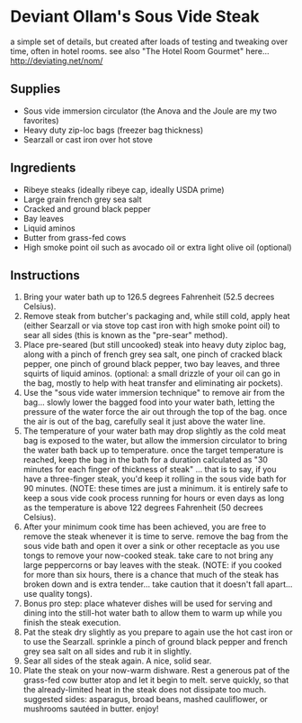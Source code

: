 # Deviant Ollam's Sous Vide Steak

a simple set of details, but created after loads of testing and tweaking
over time, often in hotel rooms. see also "The Hotel Room Gourmet"
here... <http://deviating.net/nom/>

## Supplies

- Sous vide immersion circulator (the Anova and the Joule are my two
 favorites)
- Heavy duty zip-loc bags (freezer bag thickness)
- Searzall or cast iron over hot stove

## Ingredients

- Ribeye steaks (ideally ribeye cap, ideally USDA prime)
- Large grain french grey sea salt
- Cracked and ground black pepper
- Bay leaves
- Liquid aminos
- Butter from grass-fed cows
- High smoke point oil such as avocado oil or extra light olive oil
 (optional)

## Instructions

1. Bring your water bath up to 126.5 degrees Fahrenheit (52.5 decrees
 Celsius).
2. Remove steak from butcher's packaging and, while still cold, apply
 heat (either Searzall or via stove top cast iron with high smoke
 point oil) to sear all sides (this is known as the "pre-sear"
 method).
3. Place pre-seared (but still uncooked) steak into heavy duty ziploc
 bag, along with a pinch of french grey sea salt, one pinch of
 cracked black pepper, one pinch of ground black pepper, two bay
 leaves, and three squirts of liquid aminos. (optional: a small
 drizzle of your oil can go in the bag, mostly to help with heat
 transfer and eliminating air pockets).
4. Use the "sous vide water immersion technique" to remove air from the
 bag... slowly lower the bagged food into your water bath, letting
 the pressure of the water force the air out through the top of the
 bag. once the air is out of the bag, carefully seal it just above
 the water line.
5. The temperature of your water bath may drop slightly as the cold
 meat bag is exposed to the water, but allow the immersion circulator
 to bring the water bath back up to temperature. once the target
 temperature is reached, keep the bag in the bath for a duration
 calculated as "30 minutes for each finger of thickness of steak" ...
 that is to say, if you have a three-finger steak, you'd keep it
 rolling in the sous vide bath for 90 minutes. (NOTE: these times are
 just a minimum. it is entirely safe to keep a sous vide cook process
 running for hours or even days as long as the temperature is above
 122 degrees Fahrenheit (50 decrees Celsius).
6. After your minimum cook time has been achieved, you are free to
 remove the steak whenever it is time to serve. remove the bag from
 the sous vide bath and open it over a sink or other receptacle as
 you use tongs to remove your now-cooked steak. take care to not
 bring any large peppercorns or bay leaves with the steak. (NOTE: if
 you cooked for more than six hours, there is a chance that much of
 the steak has broken down and is extra tender... take caution that
 it doesn't fall apart... use quality tongs).
7. Bonus pro step: place whatever dishes will be used for serving and
 dining into the still-hot water bath to allow them to warm up while
 you finish the steak execution.
8. Pat the steak dry slightly as you prepare to again use the hot cast
 iron or to use the Searzall. sprinkle a pinch of ground black pepper
 and french grey sea salt on all sides and rub it in slightly.
9. Sear all sides of the steak again. A nice, solid sear.
10. Plate the steak on your now-warm dishware. Rest a generous pat of
 the grass-fed cow butter atop and let it begin to melt. serve
 quickly, so that the already-limited heat in the steak does not
 dissipate too much. suggested sides: asparagus, broad beans, mashed
 cauliflower, or mushrooms sautéed in butter. enjoy!
